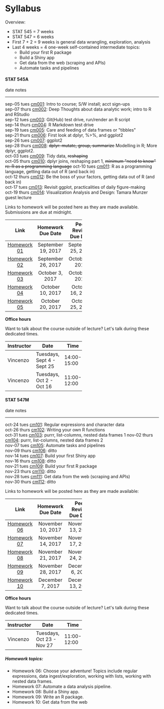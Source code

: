 # Syllabus



Overview:

  * STAT 545 = 7 weeks
  * STAT 547 = 6 weeks
  * First 7 + 2 = 9 weeks is general data wrangling, exploration, analysis
  * Last 4 weeks = 4 one-week self-contained intermediate topics:
    - Build your first R package
    - Build a Shiny app
    - Get data from the web (scraping and APIs)
    - Automate tasks and pipelines

<!-- unholy hack to make following two tables less wide and the same wide -->
<style type="text/css">
table {
   max-width: 50%;
}
</style>

#### STAT 545A


date           notes                                                                                                                   
-------------  ------------------------------------------------------------------------------------------------------------------------
sep-05 tues    <a href="cm001_course-intro-sw-install-account-signup.html">cm001</a>: Intro to course; S/W install; acct sign-ups      
sep-07 thurs   <a href="cm002_r-rstudio-intro.html">cm002</a>: Deep Thoughts about data analytic work; intro to R and RStudio          
sep-12 tues    <a href="cm003_render-git-github-test-drive.html">cm003</a>: Git(Hub) test drive, run/render an R script                
sep-14 thurs   <a href="cm004_claim-repo-test-drive-rmd.html">cm004</a>: R Markdown test drive                                         
sep-19 tues    <a href="cm005_tidyverse-tibbles.html">cm005</a>: Care and feeding of data frames or "tibbles"                          
sep-21 thurs   <a href="cm006_tibbles-dplyr-ggplot2.html">cm006</a>: First look at dplyr, %>%, and ggplot2                             
sep-26 tues    <a href="cm007_ggplot2.html">cm007</a>: ggplot2                                                                         
sep-28 thurs   <a href="cm008_dplyr-single-table.html">cm008</a>: ~~dplyr: mutate, group, summarize~~ Modelling in R; More dplyr, ggplot2.                          
oct-03 tues    <a href="cm009_tidy-data.html">cm009</a>: Tidy data, ~~reshaping~~                                                         
oct-05 thurs   <a href="cm010_joins-r-programming.html">cm010</a>: dplyr joins, reshaping part 1, ~~minimum "need to know" re: R as a programming language~~
oct-10 tues    <a href="cm011_r-programming-file-io.html">cm011</a>: R as a programming language, getting data out of R (and back in)  
oct-12 thurs   <a href="cm012_file-io-factors.html">cm012</a>: Be the boss of your factors, getting data out of R (and back in)        
oct-17 tues    <a href="cm013_ggplot2-continued.html">cm013</a>: Revisit ggplot, practicalities of daily figure-making                 
oct-19 thurs   <a href="cm014_munzner-guest-lecture.html">cm014</a>: Visualization Analysis and Design: Tamara Munzer guest lecture    

Links to homework will be posted here as they are made available. Submissions are due at midnight.

| Link |  Homework Due Date  |  Peer Review Due Date |
| :--: | :---------------: | :-----------------: |
| [Homework 01](hw01_edit-README.html) | September 19, 2017 | September 25, 2017 |
| [Homework 02](hw02_explore-gapminder-dplyr.html) | September 26, 2017 | October 2, 2017 |
| [Homework 03](hw03_dplyr-and-more-ggplot2.html) |  October 3, 2017 | October 9, 2017 |
| [Homework 04](hw04_tidy-data-joins.html) | October 10, 2017 | October 16, 2017 |
| [Homework 05](hw05_factor-figure-boss-repo-hygiene.html) | October 20, 2017 | October 25, 2017 |

__Office hours__

Want to talk about the course outside of lecture? Let's talk during these dedicated times.

| Instructor | Date | Time | Place |
|------------|------|------|-------|
| Vincenzo | Tuesdays, Sept 4 - Sept 25 | 14:00-15:00 | ESB 1043 |
| Vincenzo | Tuesdays, Oct 2 - Oct 16 | 11:00-12:00 | ESB 1043 |

#### STAT 547M


date           notes                                                                                             
-------------  --------------------------------------------------------------------------------------------------
oct-24 tues    <a href="cm101_character-data-regex.html">cm101</a>: Regular expressions and character data       
oct-26 thurs   <a href="cm102_writing-functions.html">cm102</a>: Writing your own R functions                    
oct-31 tues    <a href="cm103_list-inspection-mapping.html">cm103</a>: purrr, list-columns, nested data frames 1
nov-02 thurs   <a href="cm104_lists-and-data-frames.html">cm104</a>: purrr, list-columns, nested data frames 2   
nov-07 tues    <a href="cm105_automation-and-make.html">cm105</a>: Automate tasks and pipelines   
nov-09 thurs   <a href="cm106_automation-and-make.html">cm106</a>: ditto                                         
nov-14 tues    <a href="cm107_shiny-apps.html">cm107</a>: Build your first Shiny app                
nov-16 thurs   <a href="cm108_shiny-apps.html">cm108</a>: ditto                                                  
nov-21 tues    <a href="cm109_packages.html">cm109</a>: Build your first R package                               
nov-23 thurs   <a href="cm110_packages.html">cm110</a>: ditto                                                    
nov-28 tues    <a href="cm111_webdata.html">cm111</a>: Get data from the web (scraping and APIs)                 
nov-30 thurs   <a href="cm112_webdata.html">cm112</a>: ditto                                                     

Links to homework will be posted here as they are made available:

| Link |  Homework Due Date  |  Peer Review Due Date |
| :--: | :---------------: | :-----------------: |
| [Homework 06](hw06_data-wrangling-conclusion.html) | November 10, 2017 | November 13, 2017 |
| [Homework 07](hw07_automation.html) | November 14, 2017 | November 17, 2017 |
| [Homework 08](hw08_shiny.html) | November 21, 2017 | November 24, 2017 |
| [Homework 09](hw09_package.html) | November 28, 2017 | December 6, 2017 |
| [Homework 10](hw10_data-from-web.html) | December 7, 2017 | December 13, 2017 |

__Office hours__

Want to talk about the course outside of lecture? Let's talk during these dedicated times.

| Instructor | Date | Time | Place |
|------------|------|------|-------|
| Vincenzo | Tuesdays, Oct 23 - Nov 27 | 11:00-12:00 | ESB 1043 |


##### Homework topics:

  * Homework 06: Choose your adventure! Topics include regular expressions, data ingest/exploration, working with lists, working with nested data frames.
  * Homework 07: Automate a data analysis pipeline.
  * Homework 08: Build a Shiny app.
  * Homework 09: Write an R package.
  * Homework 10: Get data from the web
